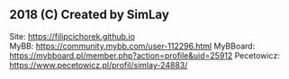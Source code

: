 ## 2018 (C) Created by SimLay

Site: https://filipcichorek.github.io <br />
MyBB: https://community.mybb.com/user-112296.html
MyBBoard: https://mybboard.pl/member.php?action=profile&uid=25912
Pecetowicz: https://www.pecetowicz.pl/profil/simlay-24883/
